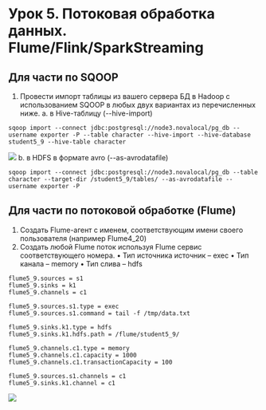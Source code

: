 # Урок 5. Потоковая обработка данных. Flume/Flink/SparkStreaming
## Для части по SQOOP
1. Провести импорт таблицы из вашего сервера БД в Hadoop с использованием SQOOP в любых двух вариантах из перечисленных ниже.
a. в Hive-таблицу (--hive-import)
```
sqoop import --connect jdbc:postgresql://node3.novalocal/pg_db --username exporter -P --table character --hive-import --hive-database student5_9 --hive-table character
```
![](https://imgur.com/xc22WuX.png)
b. в HDFS в формате avro (--as-avrodatafile)
```
sqoop import --connect jdbc:postgresql://node3.novalocal/pg_db --table character --target-dir /student5_9/tables/ --as-avrodatafile --username exporter -P
```
## Для части по потоковой обработке (Flume)
1. Создать Flume-агент с именем, соответствующим имени своего пользователя (например Flume4_20)
2. Создать любой Flume поток используя Flume сервис соответствующего номера.
• Тип источника источник – exeс
• Тип канала – memory
• Тип слива – hdfs

```
flume5_9.sources = s1
flume5_9.sinks = k1
flume5_9.channels = c1

flume5_9.sources.s1.type = exec
flume5_9.sources.s1.command = tail -f /tmp/data.txt

flume5_9.sinks.k1.type = hdfs
flume5_9.sinks.k1.hdfs.path = /flume/student5_9/

flume5_9.channels.c1.type = memory
flume5_9.channels.c1.capacity = 1000
flume5_9.channels.c1.transactionCapacity = 100

flume5_9.sources.s1.channels = c1
flume5_9.sinks.k1.channel = c1
```

![](https://imgur.com/ISjo0Ve.png)



